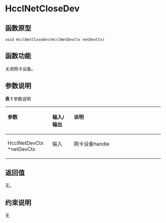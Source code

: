 # HcclNetCloseDev 

## 函数原型<a name="zh-cn_topic_0000001929459126_section1667mcpsimp"></a>

```
void HcclNetCloseDev(HcclNetDevCtx netDevCtx)
```

## 函数功能<a name="zh-cn_topic_0000001929459126_section1670mcpsimp"></a>

关闭网卡设备。

## 参数说明<a name="zh-cn_topic_0000001929459126_section1673mcpsimp"></a>

**表 1**  参数说明

<a name="zh-cn_topic_0000001929459126_table1675mcpsimp"></a>
<table><thead align="left"><tr id="zh-cn_topic_0000001929459126_row1682mcpsimp"><th class="cellrowborder" valign="top" width="28.71%" id="mcps1.2.4.1.1"><p id="zh-cn_topic_0000001929459126_p1684mcpsimp"><a name="zh-cn_topic_0000001929459126_p1684mcpsimp"></a><a name="zh-cn_topic_0000001929459126_p1684mcpsimp"></a>参数</p>
</th>
<th class="cellrowborder" valign="top" width="13.86%" id="mcps1.2.4.1.2"><p id="zh-cn_topic_0000001929459126_p1686mcpsimp"><a name="zh-cn_topic_0000001929459126_p1686mcpsimp"></a><a name="zh-cn_topic_0000001929459126_p1686mcpsimp"></a>输入/输出</p>
</th>
<th class="cellrowborder" valign="top" width="57.43000000000001%" id="mcps1.2.4.1.3"><p id="zh-cn_topic_0000001929459126_p1688mcpsimp"><a name="zh-cn_topic_0000001929459126_p1688mcpsimp"></a><a name="zh-cn_topic_0000001929459126_p1688mcpsimp"></a>说明</p>
</th>
</tr>
</thead>
<tbody><tr id="zh-cn_topic_0000001929459126_row1690mcpsimp"><td class="cellrowborder" valign="top" width="28.71%" headers="mcps1.2.4.1.1 "><p id="zh-cn_topic_0000001929459126_p1692mcpsimp"><a name="zh-cn_topic_0000001929459126_p1692mcpsimp"></a><a name="zh-cn_topic_0000001929459126_p1692mcpsimp"></a>HcclNetDevCtx *netDevCtx</p>
</td>
<td class="cellrowborder" valign="top" width="13.86%" headers="mcps1.2.4.1.2 "><p id="zh-cn_topic_0000001929459126_p1694mcpsimp"><a name="zh-cn_topic_0000001929459126_p1694mcpsimp"></a><a name="zh-cn_topic_0000001929459126_p1694mcpsimp"></a>输入</p>
</td>
<td class="cellrowborder" valign="top" width="57.43000000000001%" headers="mcps1.2.4.1.3 "><p id="zh-cn_topic_0000001929459126_p1696mcpsimp"><a name="zh-cn_topic_0000001929459126_p1696mcpsimp"></a><a name="zh-cn_topic_0000001929459126_p1696mcpsimp"></a>网卡设备handle</p>
</td>
</tr>
</tbody>
</table>

## 返回值<a name="zh-cn_topic_0000001929459126_section1697mcpsimp"></a>

无。

## 约束说明<a name="zh-cn_topic_0000001929459126_section1700mcpsimp"></a>

无

